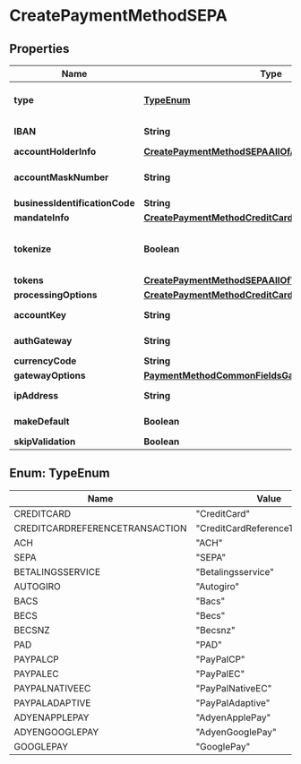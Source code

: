 

# CreatePaymentMethodSEPA


## Properties

| Name | Type | Description | Notes |
|------------ | ------------- | ------------- | -------------|
|**type** | [**TypeEnum**](#TypeEnum) | Type of the payment method. The following types of the payment methods are supported:    * &#x60;CreditCard&#x60;    * &#x60;CreditCardReferenceTransaction&#x60;    * &#x60;ACH&#x60;    * &#x60;SEPA&#x60;    * &#x60;Betalingsservice&#x60;    * &#x60;Autogiro&#x60;    * &#x60;Bacs&#x60;    * &#x60;Becs&#x60;    * &#x60;Becsnz&#x60;    * &#x60;PAD&#x60;    * &#x60;PayPalCP&#x60;    * &#x60;PayPalEC&#x60;    * &#x60;PayPalNativeEC&#x60;    * &#x60;PayPalAdaptive&#x60;    * &#x60;AdyenApplePay&#x60;    * &#x60;AdyenGooglePay&#x60;    * &#x60;GooglePay&#x60;   To view the schema and example applicable to a specific payment method type, select the corresponding option from the following list.  |  |
|**IBAN** | **String** | The International Bank Account Number.   This field is required if the &#x60;type&#x60; field is set to &#x60;SEPA&#x60;. However, for creating tokenized SEPA payment methods on Adyen Integration v2.0, this field is optional.    - If the &#x60;tokenize&#x60; field is &#x60;true&#x60;, &#x60;IBAN&#x60; is required.    - If the &#x60;tokens&#x60; field is specified,  &#x60;IBAN&#x60; is not required but &#x60;accountMaskNumber&#x60; is required.  |  |
|**accountHolderInfo** | [**CreatePaymentMethodSEPAAllOfAccountHolderInfo**](CreatePaymentMethodSEPAAllOfAccountHolderInfo.md) |  |  |
|**accountMaskNumber** | **String** | The masked account number such as ****1234. When creating SEPA payment methods on Adyen, if the &#x60;tokens&#x60; field is provided, this &#x60;accountMaskNumber&#x60; field is required. For more information, see  &lt;a href&#x3D;\&quot;https://knowledgecenter.zuora.com/Zuora_Payments/Payment_gateway_integrations/Supported_payment_gateways/Adyen_Integration_v2.0/D_Tokenize_SEPA_payment_methods_on_Adyen_Integration_v2.0\&quot; target&#x3D;\&quot;_blank\&quot;&gt;Tokenize SEPA payment methods on Adyen Integration v2.0&lt;/a&gt;  |  [optional] |
|**businessIdentificationCode** | **String** | The BIC code used for SEPA.  |  [optional] |
|**mandateInfo** | [**CreatePaymentMethodCreditCardAllOfMandateInfo**](CreatePaymentMethodCreditCardAllOfMandateInfo.md) |  |  [optional] |
|**tokenize** | **Boolean** | When creating a SEPA payment method on Adyen Integration v2.0, use this field to specify whether to tokenize the payment method with IBAN. If &#x60;tokenize&#x60; is &#x60;true&#x60;, &#x60;IBAN&#x60; is required. If the &#x60;tokens&#x60; field is provided, this &#x60;tokenize&#x60; field is not required. For more information about how to create tokenized SEPA payment methods on Adyen, see &lt;a href&#x3D;\&quot;https://knowledgecenter.zuora.com/Zuora_Payments/Payment_gateway_integrations/Supported_payment_gateways/Adyen_Integration_v2.0/D_Tokenize_SEPA_payment_methods_on_Adyen_Integration_v2.0\&quot; target&#x3D;\&quot;_blank\&quot;&gt;Tokenize SEPA payment methods on Adyen Integration v2.0&lt;/a&gt;.  |  [optional] |
|**tokens** | [**CreatePaymentMethodSEPAAllOfTokens**](CreatePaymentMethodSEPAAllOfTokens.md) |  |  [optional] |
|**processingOptions** | [**CreatePaymentMethodCreditCardAllOfProcessingOptions**](CreatePaymentMethodCreditCardAllOfProcessingOptions.md) |  |  [optional] |
|**accountKey** | **String** | Internal ID of the customer account that will own the payment method.   To create an orphan payment method that is not associated with any customer account, you do not need to specify this field during creation. However, you must associate the orphan payment method with a customer account within 10 days. Otherwise, this orphan payment method will be deleted.  |  [optional] |
|**authGateway** | **String** | Internal ID of the payment gateway that Zuora will use to authorize the payments that are made with the payment method.  If you do not set this field, Zuora will use one of the following payment gateways instead:  * The default payment gateway of the customer account that owns the payment method, if the &#x60;accountKey&#x60; field is set. * The default payment gateway of your Zuora tenant, if the &#x60;accountKey&#x60; field is not set.  |  [optional] |
|**currencyCode** | **String** | The currency used for payment method authorization.  |  [optional] |
|**gatewayOptions** | [**PaymentMethodCommonFieldsGatewayOptions**](PaymentMethodCommonFieldsGatewayOptions.md) |  |  [optional] |
|**ipAddress** | **String** | The IPv4 or IPv6 information of the user when the payment method is created or updated. Some gateways use this field for fraud prevention. If this field is passed to Zuora, Zuora directly passes it to gateways.   If the IP address length is beyond 45 characters, a validation error occurs.  For validating SEPA payment methods on Stripe v2, this field is required.  |  [optional] |
|**makeDefault** | **Boolean** | Specifies whether the payment method will be the default payment method of the customer account that owns the payment method. Only applicable if the &#x60;accountKey&#x60; field is set.  When you set this field to &#x60;true&#x60;, make sure the payment method is supported by the default payment gateway.  |  [optional] |
|**skipValidation** | **Boolean** | Specify whether to skip the validation of the information through the payment gateway. For example, when migrating your payment methods, you can set this field to &#x60;true&#x60; to skip the validation.   |  [optional] |



## Enum: TypeEnum

| Name | Value |
|---- | -----|
| CREDITCARD | &quot;CreditCard&quot; |
| CREDITCARDREFERENCETRANSACTION | &quot;CreditCardReferenceTransaction&quot; |
| ACH | &quot;ACH&quot; |
| SEPA | &quot;SEPA&quot; |
| BETALINGSSERVICE | &quot;Betalingsservice&quot; |
| AUTOGIRO | &quot;Autogiro&quot; |
| BACS | &quot;Bacs&quot; |
| BECS | &quot;Becs&quot; |
| BECSNZ | &quot;Becsnz&quot; |
| PAD | &quot;PAD&quot; |
| PAYPALCP | &quot;PayPalCP&quot; |
| PAYPALEC | &quot;PayPalEC&quot; |
| PAYPALNATIVEEC | &quot;PayPalNativeEC&quot; |
| PAYPALADAPTIVE | &quot;PayPalAdaptive&quot; |
| ADYENAPPLEPAY | &quot;AdyenApplePay&quot; |
| ADYENGOOGLEPAY | &quot;AdyenGooglePay&quot; |
| GOOGLEPAY | &quot;GooglePay&quot; |



